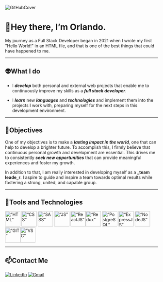 ![GitHubCover](https://github.com/orlocdiaz/orlocdiaz/assets/98139225/5a7dd520-2ab5-4f08-8cc2-e988bc2285ea)

# 👋Hey there, I’m Orlando.
My journey as a Full Stack Developer began in 2021 when I wrote my first "Hello World!" in an HTML file, and that is one of the best things that could have happened to me. 

___

## 👽What I do
- I **_develop_** both personal and external web projects that enable me to continuously improve my skills as a **_full stack developer_**.

- I **_learn_** new **_languages_** and **_technologies_** and implement them into the projects I work with, preparing myself for the next steps in this development environment.

___

## 🎯Objectives
One of my objectives is to make a **_lasting impact in the world_**, one that can help to develop a brighter future.
To accomplish this, I firmly believe that continuous personal growth and development are essential. 
This drives me to consistently **_seek new opportunities_** that can provide meaningful experiences and foster my growth.

In addition to that, I am really interested in developing myself as a **_team leade_r**. 
I aspire to guide and inspire a team towards optimal results while fostering a strong, united, and capable group.

___

## 🔧Tools and Technologies
<img src="https://user-images.githubusercontent.com/25181517/192158954-f88b5814-d510-4564-b285-dff7d6400dad.png" alt= “HTML” width="50px" height="50px"> <img src="https://user-images.githubusercontent.com/25181517/183898674-75a4a1b1-f960-4ea9-abcb-637170a00a75.png" alt= “CSS” width="50px" height="50px"> <img src="https://user-images.githubusercontent.com/25181517/192158956-48192682-23d5-4bfc-9dfb-6511ade346bc.png" alt= “SASS” width="50px" height="50px"> <img src="https://user-images.githubusercontent.com/25181517/117447155-6a868a00-af3d-11eb-9cfe-245df15c9f3f.png" alt= “JS” width="50px" height="50px"> <img src="https://user-images.githubusercontent.com/25181517/183897015-94a058a6-b86e-4e42-a37f-bf92061753e5.png" alt= “ReactJS” width="50px" height="50px"><img src="https://user-images.githubusercontent.com/25181517/187896150-cc1dcb12-d490-445c-8e4d-1275cd2388d6.png" alt= “Redux” width="50px" height="50px">
 <img src="https://user-images.githubusercontent.com/25181517/117208740-bfb78400-adf5-11eb-97bb-09072b6bedfc.png" alt= “PostgreSQL” width="50px" height="50px"> <img src="https://user-images.githubusercontent.com/25181517/183859966-a3462d8d-1bc7-4880-b353-e2cbed900ed6.png" alt= “ExpressJS” width="50px" height="50px"> <img src="https://user-images.githubusercontent.com/25181517/183568594-85e280a7-0d7e-4d1a-9028-c8c2209e073c.png" alt= “NodeJS” width="50px" height="50px"> <img src="https://user-images.githubusercontent.com/25181517/192108372-f71d70ac-7ae6-4c0d-8395-51d8870c2ef0.png" alt= “GIT” width="50px" height="50px"><img src="https://user-images.githubusercontent.com/25181517/192108891-d86b6220-e232-423a-bf5f-90903e6887c3.png" alt= “VSC” width="50px" height="50px">

___

## 📫Contact Me 
[![LinkedIn](https://img.shields.io/badge/LinkedIn-0077B5?style=for-the-badge&logo=linkedin&logoColor=white)](https://www.linkedin.com/in/orlandocdiaz)
[![Gmail](https://img.shields.io/badge/Gmail-D14836?style=for-the-badge&logo=gmail&logoColor=white)](mailto:luisorlandocarmonadiaz@gmail.com)

<!---
orlocdiaz/orlocdiaz is a ✨ special ✨ repository because its `README.md` (this file) appears on your GitHub profile.
You can click the Preview link to take a look at your changes.
--->

